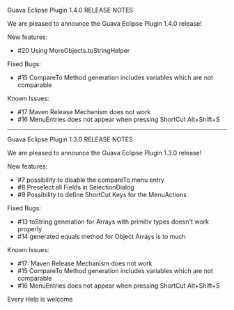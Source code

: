 Guava Eclipse Plugin 1.4.0 RELEASE NOTES

We are pleased to announce the Guava Eclipse Plugin 1.4.0 release!

New features:
- #20 Using MoreObjects.toStringHelper

Fixed Bugs:
- #15 CompareTo Method generation includes variables which are not comparable

Known Issues:
- #17 Maven Release Mechanism does not work
- #16 MenuEntries does not appear when pressing ShortCut Alt+Shift+S

---

Guava Eclipse Plugin 1.3.0 RELEASE NOTES

We are pleased to announce the Guava Eclipse Plugin 1.3.0 release!

New features:
- #7 possibility to disable the compareTo menu entry
- #8 Preselect all Fields in SelectionDialog
- #9 Possibility to define ShortCut Keys for the MenuActions

Fixed Bugs:
- #13 toString generation for Arrays with primitiv types doesn't work properly
- #14 generated equals method for Object Arrays is to much

Known Issues:
- #17: Maven Release Mechanism does not work
- #15 CompareTo Method generation includes variables which are not comparable
- #16 MenuEntries does not appear when pressing ShortCut Alt+Shift+S


Every Help is welcome

